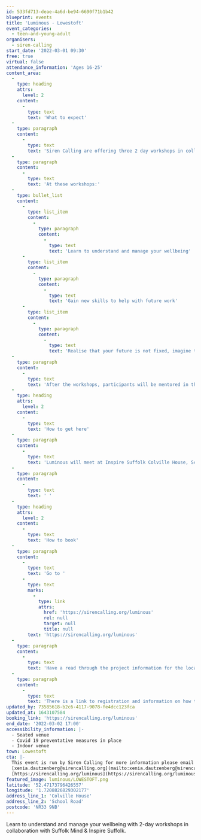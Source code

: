 ```yaml
---
id: 533fd713-deae-4a6d-be94-6690f71b1b42
blueprint: events
title: 'Luminous - Lowestoft'
event_categories:
  - teen-and-young-adult
organisers:
  - siren-calling
start_date: '2022-03-01 09:30'
free: true
virtual: false
attendance_information: 'Ages 16-25'
content_area:
  -
    type: heading
    attrs:
      level: 2
    content:
      -
        type: text
        text: 'What to expect'
  -
    type: paragraph
    content:
      -
        type: text
        text: 'Siren Calling are offering three 2 day workshops in collaboration with Suffolk Mind and Inspire Suffolk for people aged 16-25 across Suffolk. '
  -
    type: paragraph
    content:
      -
        type: text
        text: 'At these workshops:'
  -
    type: bullet_list
    content:
      -
        type: list_item
        content:
          -
            type: paragraph
            content:
              -
                type: text
                text: 'Learn to understand and manage your wellbeing'
      -
        type: list_item
        content:
          -
            type: paragraph
            content:
              -
                type: text
                text: 'Gain new skills to help with future work'
      -
        type: list_item
        content:
          -
            type: paragraph
            content:
              -
                type: text
                text: 'Realise that your future is not fixed, imagine the possibilities.'
  -
    type: paragraph
    content:
      -
        type: text
        text: 'After the workshops, participants will be mentored in the making of a creative output for six weeks. This work will then be presented in video format on a livestream from a SWT location, with participants present to discuss their creation!'
  -
    type: heading
    attrs:
      level: 2
    content:
      -
        type: text
        text: 'How to get here'
  -
    type: paragraph
    content:
      -
        type: text
        text: 'Luminous will meet at Inspire Suffolk Colville House, School Road, Lowestoft NR33 9NB. Bus stops and train stations are both within walking distance of the venue.'
  -
    type: paragraph
    content:
      -
        type: text
        text: ' '
  -
    type: heading
    attrs:
      level: 2
    content:
      -
        type: text
        text: 'How to book'
  -
    type: paragraph
    content:
      -
        type: text
        text: 'Go to '
      -
        type: text
        marks:
          -
            type: link
            attrs:
              href: 'https://sirencalling.org/luminous'
              rel: null
              target: null
              title: null
        text: 'https://sirencalling.org/luminous'
  -
    type: paragraph
    content:
      -
        type: text
        text: 'Have a read through the project information for the location you''re interested in (Woodbridge, Lowestoft or Felixstowe).'
  -
    type: paragraph
    content:
      -
        type: text
        text: 'There is a link to registration and information on how to register on the page above. '
updated_by: 73585618-b2c6-4117-9078-fe4dcc123fca
updated_at: 1643107584
booking_link: 'https://sirencalling.org/luminous'
end_date: '2022-03-02 17:00'
accessibility_information: |-
  - Seated venue
  - Covid 19 preventative measures in place
  - Indoor venue
town: Lowestoft
cta: |-
  This event is run by Siren Calling for more information please email or visit the website:
  [xenia.dautzenberg@sirencalling.org](mailto:xenia.dautzenberg@sirencalling.org)
  [https://sirencalling.org/luminous](https://sirencalling.org/luminous)
featured_image: luminous/LOWESTOFT.png
latitude: '52.47173796426557'
longitude: '1.7208826829302177'
address_line_1: 'Colville House'
address_line_2: 'School Road'
postcode: 'NR33 9NB'
---
```

Learn to understand and manage your wellbeing with 2-day workshops in collaboration with Suffolk Mind & Inspire Suffolk.